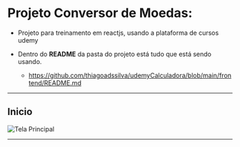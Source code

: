 # Projeto Conversor de Moedas:

* Projeto para treinamento em reactjs, usando a plataforma de cursos udemy

* Dentro do <b>README</b> da pasta do projeto está tudo que está sendo usando.
   * https://github.com/thiagoadssilva/udemyCalculadora/blob/main/frontend/README.md

<hr/>

## <b>Inicio</b> 

![Tela Principal](images/calculadora.png)
<hr>
